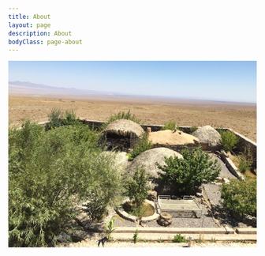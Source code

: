 ```yaml
---
title: About
layout: page
description: About
bodyClass: page-about
---
```



![Cover](assets/images/jpg/cover.jpg)

